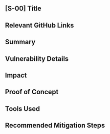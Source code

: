 ## [S-00] Title

## Relevant GitHub Links

## Summary

## Vulnerability Details

## Impact

## Proof of Concept

## Tools Used

## Recommended Mitigation Steps
